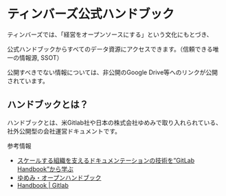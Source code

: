 # ティンバーズ公式ハンドブック

ティンバーズでは、「経営をオープンソースにする」という文化にもとづき、

公式ハンドブックからすべてのデータ資源にアクセスできます。（信頼できる唯一の情報源, SSOT）

公開すべきでない情報については、非公開のGoogle Drive等へのリンクが公開されています。

## ハンドブックとは？
ハンドブックとは、米Gitlab社や日本の株式会社ゆめみで取り入れられている、社外公開型の会社運営ドキュメントです。

参考情報
* [スケールする組織を支えるドキュメンテーションの技術を”GitLab Handbook”から学ぶ](https://note.com/takahiroanno/n/n62b962e021d6)
* [ゆめみ・オープンハンドブック](https://notion.yumemi.co.jp/)
* [Handbook | Gitlab](https://about.gitlab.com/handbook/)
